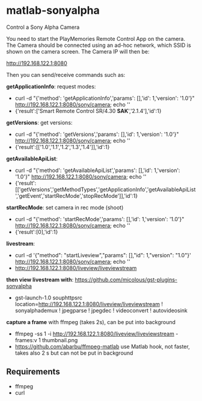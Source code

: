 # matlab-sonyalpha
Control a Sony Alpha Camera

You need to start the PlayMemories Remote Control App on the camera. The Camera should be connected using an ad-hoc network, which SSID is shown on the camera screen. The Camera IP will then be:

http://192.168.122.1:8080

Then you can send/receive commands such as:

**getApplicationInfo**: request modes:

- curl -d "{'method': 'getApplicationInfo','params': [],'id': 1,'version': '1.0'}"  http://192.168.122.1:8080/sony/camera; echo ''
- {'result':['Smart Remote Control SR\/4.30 __SAK__','2.1.4'],'id':1}

**getVersions**: get versions:

- curl -d "{'method': 'getVersions','params': [],'id': 1,'version': '1.0'}"  http://192.168.122.1:8080/sony/camera; echo ''
- {'result':[['1.0','1.1','1.2','1.3','1.4']],'id':1}

**getAvailableApiList**:
- curl -d "{'method': 'getAvailableApiList','params': [],'id': 1,'version': '1.0'}"  http://192.168.122.1:8080/sony/camera; echo ''
- {'result':[['getVersions','getMethodTypes','getApplicationInfo','getAvailableApiList','getEvent','startRecMode','stopRecMode']],'id':1}

**startRecMode**: set camera in rec mode (shoot)

- curl -d "{'method': 'startRecMode','params': [],'id': 1,'version': '1.0'}"  http://192.168.122.1:8080/sony/camera; echo ''
- {'result':[0],'id':1}

**livestream**:

- curl -d '{"method": "startLiveview","params": [],"id": 1,"version": "1.0"}'  http://192.168.122.1:8080/sony/camera; echo ''
- http://192.168.122.1:8080/liveview/liveviewstream

**then view livestream with**: https://github.com/micolous/gst-plugins-sonyalpha

- gst-launch-1.0 souphttpsrc location=http://192.168.122.1:8080/liveview/liveviewstream ! sonyalphademux ! jpegparse ! jpegdec ! videoconvert ! autovideosink

**capture a frame** with ffmpeg (takes 2s), can be put into background

- ffmpeg  -ss 1 -i http://192.168.122.1:8080/liveview/liveviewstream -frames:v 1 thumbnail.png
- https://github.com/abarbu/ffmpeg-matlab use Matlab hook, not faster, takes also 2 s but can not be put in background


Requirements
------------

- ffmpeg
- curl



